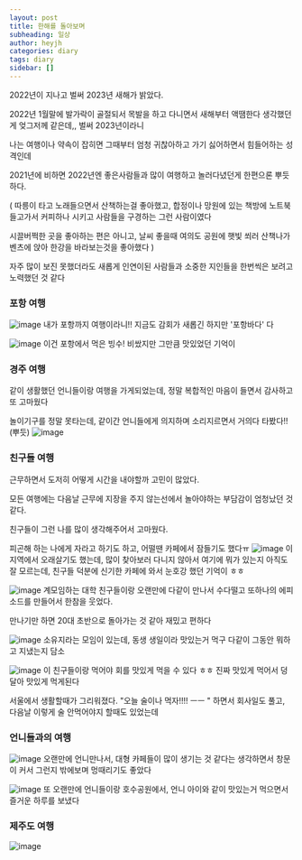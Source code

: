 ```yaml
---
layout: post
title: 한해를 돌아보며
subheading: 일상
author: heyjh
categories: diary
tags: diary
sidebar: []
---
```


2022년이 지나고 벌써 2023년 새해가 밝았다. 

2022년 1월말에 발가락이 골절되서 목발을 하고 다니면서 새해부터 액땜한다 생각했던게 엊그저께 같은데,, 벌써 2023년이라니

나는 여행이나 약속이 잡히면 그때부터 엄청 귀찮아하고 가기 싫어하면서 힘들어하는 성격인데

2021년에 비하면 2022년엔 좋은사람들과 많이 여행하고 놀러다녔던게 한편으론 뿌듯하다.

( 따릉이 타고 노래들으면서 산책하는걸 좋아했고, 합정이나 망원에 있는 책방에 노트북 들고가서 커피하나 시키고 사람들을 구경하는 그런 사람이였다

시끌버쩍한 곳을 좋아하는 편은 아니고, 날씨 좋을때 여의도 공원에 햇빛 쐬러 산책나가 벤츠에 앉아 한강을 바라보는것을 좋아했다 )

자주 많이 보진 못했더라도 새롭게 인연이된 사람들과 소중한 지인들을 한번씩은 보려고 노력했던 것 같다

### 포항 여행 ###

![image](https://user-images.githubusercontent.com/95572771/210196773-28479685-5987-4fe8-a8d6-50a26ceea025.png)
내가 포항까지 여행이라니!! 지금도 감회가 새롭긴 하지만 '포항바다' 다

![image](https://user-images.githubusercontent.com/95572771/210196720-c8dc69f3-9334-4387-a848-0f85fe6fc01a.png)
이건 포항에서 먹은 빙수! 비쌌지만 그만큼 맛있었던 기억이 


### 경주 여행 ###

같이 생활했던 언니들이랑 여행을 가게되었는데, 정말 복합적인 마음이 들면서 감사하고 또 고마웠다

놀이기구를 정말 못타는데, 같이간 언니들에게 의지하며 소리지르면서 거의다 타봤다!! (뿌듯) 
![image](https://user-images.githubusercontent.com/95572771/210196993-d2686057-86a6-44b0-ab1a-9f3b4f257418.png)


### 친구들 여행 ###
근무하면서 도저히 어떻게 시간을 내야할까 고민이 많았다. 

모든 여행에는 다음날 근무에 지장을 주지 않는선에서 놀아야하는 부담감이 엄청났던 것 같다.

친구들이 그런 나를 많이 생각해주어서 고마웠다. 

피곤해 하는 나에게 자라고 하기도 하고, 어떨땐 카페에서 잠들기도 했다ㅠ
![image](https://user-images.githubusercontent.com/95572771/210197152-c5295c69-bcee-405d-9dc5-5f11a481405a.png)
이 지역에서 오래살기도 했는데, 많이 찾아보러 다니지 않아서 여기에 뭐가 있는지 아직도 잘 모르는데,
친구들 덕분에 신기한 카페에 와서 눈호강 했던 기억이 ㅎㅎ


![image](https://user-images.githubusercontent.com/95572771/210197412-335c2f09-a0af-430c-bf41-a157fd4573ba.png)
계모임하는 대학 친구들이랑 오랜만에 다같이 만나서 수다떨고 또하나의 에피소드를 만들어서 한참을 웃었다.

만나기만 하면 20대 초반으로 돌아가는 것 같아 재밌고 편하다 

![image](https://user-images.githubusercontent.com/95572771/210197109-b0583220-8523-4c83-9531-eed971f7784d.png)
소유지라는 모임이 있는데, 동생 생일이라 맛있는거 먹구 다같이 그동안 뭐하고 지냈는지 담소

![image](https://user-images.githubusercontent.com/95572771/210198604-bbb062db-4a79-4201-ac06-2f3480e97342.png)
이 친구들이랑 먹어야 회를 맛있게 먹을 수 있다 ㅎㅎ 진짜 맛있게 먹어서 덩달아 맛있게 먹게된다

서울에서 생활할때가 그리워졌다. "오늘 술이나 먹자!!!! ㅡㅡ " 하면서 회사일도 풀고, 다음날 이렇게 술 안먹어야지 할때도 있었는데

### 언니들과의 여행 ###
![image](https://user-images.githubusercontent.com/95572771/210197454-6d740446-f907-4826-95d2-266978463a5c.png)
오랜만에 언니만나서, 대형 카페들이 많이 생기는 것 같다는 생각하면서 창문이 커서 그런지 밖에보며 멍때리기도 좋았다

![image](https://user-images.githubusercontent.com/95572771/210198436-fb7ca40a-1b9c-43f4-88d6-70bf6460387c.png)
또 오랜만에 언니들이랑 호수공원에서, 언니 아이와 같이 맛있는거 먹으면서 즐거운 하루를 보냈다


### 제주도 여행 ###
![image](https://user-images.githubusercontent.com/95572771/210198520-b70c4562-04eb-4977-867e-b24c90034fed.png)
